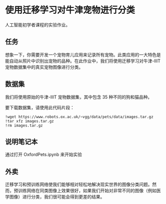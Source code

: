# 使用迁移学习对牛津宠物进行分类



人工智能初学者课程的实验作业。

##  任务



想象一下，你需要开发一个宠物育儿应用来记录所有宠物。此类应用的一大特色是能自动从照片中识别出宠物的品种。在此作业中，我们将使用迁移学习对牛津-IIIT 宠物数据集中的真实宠物图像进行分类。

##  数据集



我们将使用原始的牛津-IIIT 宠物数据集，其中包含 35 种不同的狗和猫品种。

要下载数据集，请使用此代码片段：

```
!wget https://www.robots.ox.ac.uk/~vgg/data/pets/data/images.tar.gz
!tar xfz images.tar.gz
!rm images.tar.gz
```



##  说明笔记本



通过打开 OxfordPets.ipynb 来开始实验

##  外卖



迁移学习和预训练网络使我们能够相对轻松地解决现实世界的图像分类问题。然而，预训练网络在同类图像上效果很好，如果我们开始对非常不同的图像（例如医学图像）进行分类，我们很可能会得到更差的结果。
